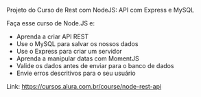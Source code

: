 Projeto do Curso de Rest com NodeJS: API com Express e MySQL

Faça esse curso de Node.JS e:
- Aprenda a criar API REST
- Use o MySQL para salvar os nossos dados
- Use o Express para criar um servidor
- Aprenda a manipular datas com MomentJS
- Valide os dados antes de enviar para o banco de dados
- Envie erros descritivos para o seu usuário

Link: https://cursos.alura.com.br/course/node-rest-api